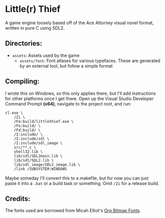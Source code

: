 # Little(r) Thief
A game engine loosely based off of the Ace Attorney visual novel format, written in pure C using SDL2.

## Directories:
- `assets`: Assets used by the game
    - `assets/font`: Font atlases for various typefaces. These are generated by an external tool, but follow a simple format

## Compiling:
I wrote this on Windows, so this only applies there, but I'll add instructions for other platforms once I get there.
Open up the Visual Studio Developer Command Prompt **(x64)**, navigate to the project root, and run:
```
cl.exe \
    /Zi \
    /Fe:build/littlethief.exe \
    /Fo:build/ \
    /Fd:build/ \
    /I:include/ \
    /I:include/sdl \
    /I:include/sdl_image \
    src/**.c \
    shell32.lib \
    lib/sdl/SDL2main.lib \
    lib/sdl/SDL2.lib \
    lib/sdl_image/SDL2_image.lib \
    /link /SUBSYSTEM:WINDOWS
```
Maybe someday I'll convert this to a makefile, but for now you can just paste it into a `.bat` or a build task or something. Omit `/Zi` for a release build.

## Credits:
The fonts used are borrowed from Micah Elliot's [Orp Bitmap Fonts](https://github.com/MicahElliott/Orp-Font).